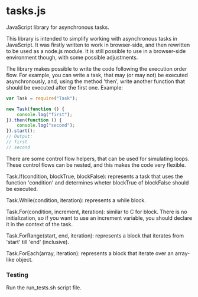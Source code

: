 tasks.js
========

JavaScript library for asynchronous tasks.

This library is intended to simplify working with asynchronous tasks in JavaScript. It was firstly written to work in browser-side, and then rewritten to be used as a node.js module. It is still possible to use in a browser-side environment though, with some possible adjustments.

The library makes possible to write the code following the execution order flow. For example, you can write a task, that may (or may not) be executed asynchronously, and, using the method 'then', write another function that should be executed after the first one. Example:
```JavaScript
var Task = require("Task");

new Task(function () {
    console.log("first");
}).then(function () {
    console.log("second");
}).start();
// Output:
// first
// second
```

There are some control flow helpers, that can be used for simulating loops. These control flows can be nested, and this makes the code very flexible.

Task.If(condition, blockTrue, blockFalse): represents a task that uses the function 'condition' and determines wheter blockTrue of blockFalse should be executed.

Task.While(condition, iteration): represents a while block.

Task.For(condition, increment, iteration): similar to C for block. There is no initialization, so if you want to use an increment variable, you should declare it in the context of the task.

Task.ForRange(start, end, iteration): represents a block that iterates from 'start' till 'end' (inclusive).

Task.ForEach(array, iteration): represents a block that iterate over an array-like object.

### Testing
Run the run_tests.sh script file.
